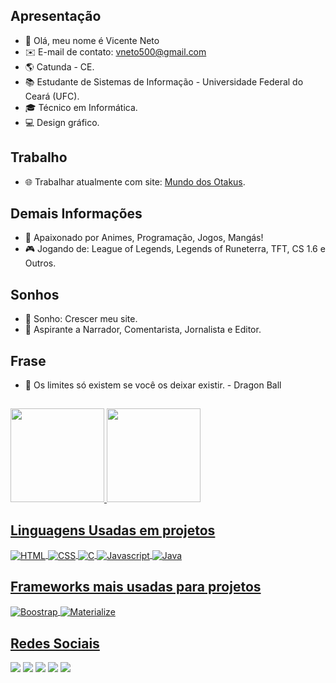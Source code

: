 ## Apresentação
- 👋 Olá, meu nome é Vicente Neto
- ✉️ E-mail de contato: <a href="vneto500@gmail.com" target="_blank">vneto500@gmail.com</a>
- 🌎 Catunda - CE.
- 📚 Estudante de Sistemas de Informação - Universidade Federal do Ceará (UFC).
- 🎓 Técnico em Informática.
- 💻 Design gráfico.
## Trabalho
- 🌐 Trabalhar atualmente com site: <a href="animew21.xyz" target="_blank">Mundo dos Otakus</a>.
## Demais Informações
- 👀 Apaixonado por Animes, Programação, Jogos, Mangás!
- 🎮 Jogando de: League of Legends, Legends of Runeterra, TFT, CS 1.6 e Outros.
## Sonhos
- 💭 Sonho: Crescer meu site.
- 🎤 Aspirante a Narrador, Comentarista, Jornalista e Editor.
## Frase
- 📝 Os limites só existem se você os deixar existir. - Dragon Ball
<!---
VicenteNeto21/VicenteNeto21 is a ✨ special ✨ repository because its `README.md` (this file) appears on your GitHub profile.
You can click the Preview link to take a look at your changes.
--->
##
 <div>
  <a href="https://github.com/VicenteNeto21">
  <img height="150em" src="https://github-readme-stats.vercel.app/api?username=VicenteNeto21&show_icons=true&theme=react&include_all_commits=true&count_private=true"/>
  <img height="150em" src="https://github-readme-stats.vercel.app/api/top-langs/?username=VicenteNeto21&layout=compact&langs_count=7&theme=react"/>
</div>

## Linguagens Usadas em projetos
<div style="display: inline_block">
  <img align="center" alt="HTML" height="auto" width="auto" src="https://img.shields.io/badge/HTML5-E34F26?style=for-the-badge&logo=html5&logoColor=white">
  <img align="center" alt="CSS" height="auto" width="auto" src="https://img.shields.io/badge/CSS3-1572B6?style=for-the-badge&logo=css3&logoColor=white">
   <img align="center" alt="C" height="auto" width="auto" src="https://img.shields.io/badge/C-00599C?style=for-the-badge&logo=c&logoColor=white">
  <img align="center" alt="Javascript" height="auto" width="auto" src="https://img.shields.io/badge/JavaScript-323330?style=for-the-badge&logo=javascript&logoColor=F7DF1E">
  <img align="center" alt="Java" height="auto" width="auto" src="https://img.shields.io/badge/Java-ED8B00?style=for-the-badge&logo=java&logoColor=white">
</div>
 
 ## Frameworks mais usadas para projetos
<div style="display: inline_block">
  <img align="center" alt="Boostrap" height="auto" width="auto" src="https://img.shields.io/badge/Bootstrap-563D7C?style=for-the-badge&logo=bootstrap&logoColor=white">
  <img align="center" alt="Materialize" height="auto" width="auto" src="https://img.shields.io/badge/-materialize--css-ff69b4?style=for-the-badge&logo=materialize--css&logoColor=white">
</div> 
 
 ## Redes Sociais
<div> 
  <a href="https://www.facebook.com/fernando.andeson" target="_blank"><img src="https://img.shields.io/badge/Facebook-1877F2?style=for-the-badge&logo=facebook&logoColor=white" target="_blank"></a>
  <a href="https://www.instagram.com/vicente1374/" target="_blank"><img src="https://img.shields.io/badge/-Instagram-%23E4405F?style=for-the-badge&logo=instagram&logoColor=white" target="_blank"></a>
 <a href="https://twitter.com/vneto_oficial" target="_blank"><img src="https://img.shields.io/badge/Twitter-1DA1F2?style=for-the-badge&logo=twitter&logoColor=white" target="_blank"></a>
 <a href="https://www.linkedin.com/in/vicente-neto/" target="_blank"><img src="https://img.shields.io/badge/LinkedIn-0077B5?style=for-the-badge&logo=linkedin&logoColor=white" target="_blank"></a>
 <a href="https://animew21.blogspot.com" target="_blank"><img src="https://img.shields.io/badge/Blogger-FF5722?style=for-the-badge&logo=blogger&logoColor=white" target="_blank"></a>
</div>

